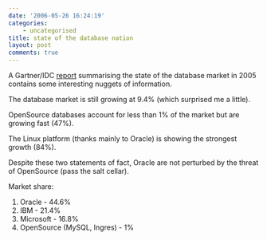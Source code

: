 ```yaml
---
date: '2006-05-26 16:24:19'
categories:
    - uncategorised
title: state of the database nation
layout: post
comments: true
---
```


A Gartner/IDC [report](http://news.zdnet.com/2100-3513_22-6077017.html)
summarising the state of the database market in 2005 contains some
interesting nuggets of information.

The database market is still growing at 9.4% (which surprised me a
little).

OpenSource databases account for less than 1% of the market but are
growing fast (47%).

The Linux platform (thanks mainly to Oracle) is showing the strongest
growth (84%).

Despite these two statements of fact, Oracle are not perturbed by the
threat of OpenSource (pass the salt cellar).

Market share:

1.  Oracle - 44.6%
2.  IBM - 21.4%
3.  Microsoft - 16.8%
4.  OpenSource (MySQL, Ingres) - 1%

